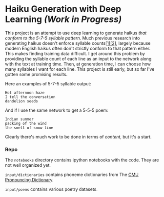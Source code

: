 # Haiku Generation with Deep Learning _(Work in Progress)_

This project is an attempt to use deep learning to generate haikus _that conform
to the 5-7-5 syllable pattern_. Much previous research into generating haikus
doesn't enforce syllable counts[[1]](https://www.cs.bgu.ac.il/~yoavg/publications/calc09haiku.pdf)[[2]](https://neuro.cs.ut.ee/wp-content/uploads/2018/02/poetry.pdf), largely because modern English haikus often
don't strictly conform to that pattern either. This makes finding training
data difficult. I get around this problem by providing the syllable count of
each line as an input to the network along with the text at training time. Then,
at generation time, I can choose how many syllables I want for each line. This
project is still early, but so far I've gotten some promising results.

Here an examples of 5-7-5 syllable output:

```
Hot afternoon haze
I tell the conversation
dandelion seeds
```

And if I use the same network to get a 5-5-5 poem:
```
Indian summer
packing of the wind
the smell of snow line
```

Clearly there's much work to be done in terms of _content_, but it's a start.

### Repo

The `notebooks` directory contains ipython notebooks with the code.  They are
not well organized yet.

`input/dictionaries` contains phoneme dictionaries from The [CMU Pronouncing
Dictionary](http://www.speech.cs.cmu.edu/cgi-bin/cmudict).

`input/poems` contains various poetry datasets.  
